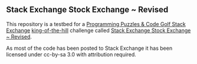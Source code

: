 ## Stack Exchange Stock Exchange ~ Revised

This repository is a testbed for a [Programming Puzzles & Code Golf Stack Exchange](http://codegolf.stackexchange.com/)
[king-of-the-hill](http://codegolf.stackexchange.com/questions/tagged/king-of-the-hill) challenge called
[Stack Exchange Stock Exchange ~ Revised](http://codegolf.stackexchange.com/q/36515/194).

As most of the code has been posted to Stack Exchange it has been licensed under cc-by-sa 3.0 with attribution required.

